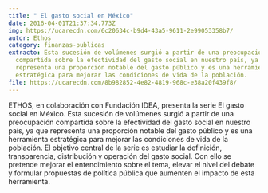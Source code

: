 ```yaml
---
title: " El gasto social en México"
date: 2016-04-01T21:37:34.773Z
img: https://ucarecdn.com/6c20634c-b9d4-43a5-9611-2e99053358b7/
autor: Ethos
category: finanzas-publicas
extracto: Esta sucesión de volúmenes surgió a partir de una preocupación
  compartida sobre la efectividad del gasto social en nuestro país, ya que
  representa una proporción notable del gasto público y es una herramienta
  estratégica para mejorar las condiciones de vida de la población.
file: https://ucarecdn.com/8b982852-4e82-4819-968c-e38a20f439f8/
---
```

<!--StartFragment-->

ETHOS, en colaboración con Fundación IDEA, presenta la serie El gasto social en México. Esta sucesión de volúmenes surgió a partir de una preocupación compartida sobre la efectividad del gasto social en nuestro país, ya que representa una proporción notable del gasto público y es una herramienta estratégica para mejorar las condiciones de vida de la población. El objetivo central de la serie es estudiar la definición, transparencia, distribución y operación del gasto social. Con ello se pretende mejorar el entendimiento sobre el tema, elevar el nivel del debate y formular propuestas de política pública que aumenten el impacto de esta herramienta.

<!--EndFragment-->